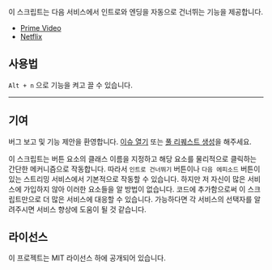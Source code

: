 이 스크립트는 다음 서비스에서 인트로와 엔딩을 자동으로 건너뛰는 기능을 제공합니다.

- [Prime Video](https://amazon.co.jp/gp/video/storefront)
- [Netflix](https://netflix.com)

## 사용법

`Alt + n` 으로 기능을 켜고 끌 수 있습니다.

---

## 기여

버그 보고 및 기능 제안을 환영합니다. [이슈 열기](https://github.com/yossy17/streaming-video-skipper/issues) 또는 [풀 리퀘스트 생성](https://github.com/yossy17/streaming-video-skipper/pulls)을 해주세요.

이 스크립트는 버튼 요소의 클래스 이름을 지정하고 해당 요소를 물리적으로 클릭하는 간단한 메커니즘으로 작동합니다.
따라서 `인트로 건너뛰기` 버튼이나 `다음 에피소드` 버튼이 있는 스트리밍 서비스에서 기본적으로 작동할 수 있습니다.
하지만 저 자신이 많은 서비스에 가입하지 않아 이러한 요소들을 알 방법이 없습니다.
코드에 추가함으로써 이 스크립트만으로 더 많은 서비스에 대응할 수 있습니다.
가능하다면 각 서비스의 선택자를 알려주시면 서비스 향상에 도움이 될 것 같습니다.

## 라이선스

이 프로젝트는 MIT 라이선스 하에 공개되어 있습니다.
